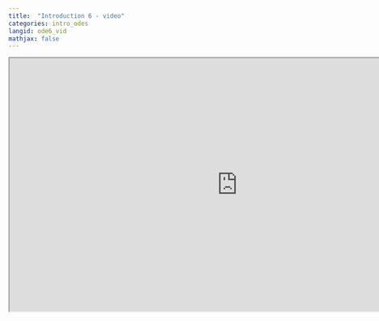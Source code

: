 ```yaml
---
title:  "Introduction 6 - video"
categories: intro_odes
langid: ode6_vid
mathjax: false
---
```


<iframe width="900" height="500"
	src="https://www.youtube.com/embed/xQ3mJxr2NAY?rel=0">
</iframe>

